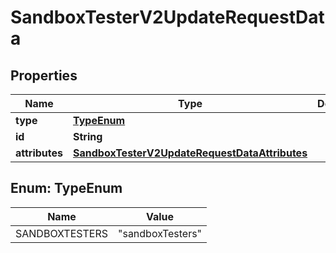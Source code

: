 

# SandboxTesterV2UpdateRequestData


## Properties

| Name | Type | Description | Notes |
|------------ | ------------- | ------------- | -------------|
|**type** | [**TypeEnum**](#TypeEnum) |  |  |
|**id** | **String** |  |  |
|**attributes** | [**SandboxTesterV2UpdateRequestDataAttributes**](SandboxTesterV2UpdateRequestDataAttributes.md) |  |  [optional] |



## Enum: TypeEnum

| Name | Value |
|---- | -----|
| SANDBOXTESTERS | &quot;sandboxTesters&quot; |



